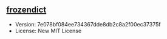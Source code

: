 [frozendict](https://github.com/slezica/python-frozendict)
--------

* Version: 7e078bf084ee734367dde8db2c8a2f00ec37375f
* License: New MIT License
